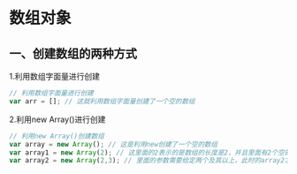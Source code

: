 # 数组对象

## 一、创建数组的两种方式

1.利用数组字面量进行创建

```javaScript
// 利用数组字面量进行创建
var arr = []; // 这就利用数组字面量创建了一个空的数组
```

2.利用new Array()进行创建

```javaScript
// 利用new Array()创建数组
var array = new Array(); // 这是利用new创建了一个空的数组
var array1 = new Array(2); // 这里面的2表示的是数组的长度是2，并且里面有2个空的数组元素
var array2 = new Array(2,3); // 里面的参数需要给定两个及其以上，此时的array2才是等价于array2 = [2,3]
```

